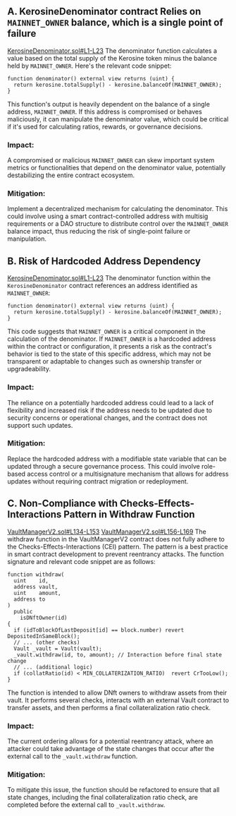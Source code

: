 ## A. KerosineDenominator contract Relies on `MAINNET_OWNER` balance, which is a single point of failure
[KerosineDenominator.sol#L1-L23](https://github.com/code-423n4/2024-04-dyad/blob/cd48c684a58158de444b24854ffd8f07d046c31b/src/staking/KerosineDenominator.sol#L1-L23)
The denominator function calculates a value based on the total supply of the Kerosine token minus the balance held by `MAINNET_OWNER`. Here's the relevant code snippet:
```solidity
function denominator() external view returns (uint) {
  return kerosine.totalSupply() - kerosine.balanceOf(MAINNET_OWNER);
}
```
This function's output is heavily dependent on the balance of a single address, `MAINNET_OWNER`. If this address is compromised or behaves maliciously, it can manipulate the denominator value, which could be critical if it's used for calculating ratios, rewards, or governance decisions.
### Impact:
 A compromised or malicious `MAINNET_OWNER` can skew important system metrics or functionalities that depend on the denominator value, potentially destabilizing the entire contract ecosystem.

### Mitigation: 
Implement a decentralized mechanism for calculating the denominator. This could involve using a smart contract-controlled address with multisig requirements or a DAO structure to distribute control over the `MAINNET_OWNER` balance impact, thus reducing the risk of single-point failure or manipulation.
## B. Risk of Hardcoded Address Dependency
[KerosineDenominator.sol#L1-L23](https://github.com/code-423n4/2024-04-dyad/blob/cd48c684a58158de444b24854ffd8f07d046c31b/src/staking/KerosineDenominator.sol#L1-L23)
The denominator function within the `KerosineDenominator` contract references an address identified as `MAINNET_OWNER`:
```solidity
function denominator() external view returns (uint) {
  return kerosine.totalSupply() - kerosine.balanceOf(MAINNET_OWNER);
}
```
This code suggests that `MAINNET_OWNER` is a critical component in the calculation of the denominator. If `MAINNET_OWNER` is a hardcoded address within the contract or configuration, it presents a risk as the contract's behavior is tied to the state of this specific address, which may not be transparent or adaptable to changes such as ownership transfer or upgradeability.
### Impact: 
The reliance on a potentially hardcoded address could lead to a lack of flexibility and increased risk if the address needs to be updated due to security concerns or operational changes, and the contract does not support such updates.

### Mitigation: 
Replace the hardcoded address with a modifiable state variable that can be updated through a secure governance process. This could involve role-based access control or a multisignature mechanism that allows for address updates without requiring contract migration or redeployment.
## C. Non-Compliance with Checks-Effects-Interactions Pattern in Withdraw Function
[VaultManagerV2.sol#L134-L153](https://github.com/code-423n4/2024-04-dyad/blob/cd48c684a58158de444b24854ffd8f07d046c31b/src/core/VaultManagerV2.sol#L134-L153)
[VaultManagerV2.sol#L156-L169](https://github.com/code-423n4/2024-04-dyad/blob/cd48c684a58158de444b24854ffd8f07d046c31b/src/core/VaultManagerV2.sol#L156-L169)
The withdraw function in the VaultManagerV2 contract does not fully adhere to the Checks-Effects-Interactions (CEI) pattern. The pattern is a best practice in smart contract development to prevent reentrancy attacks. The function signature and relevant code snippet are as follows:
```solidity
function withdraw(
  uint    id,
  address vault,
  uint    amount,
  address to
) 
  public
    isDNftOwner(id)
{
  if (idToBlockOfLastDeposit[id] == block.number) revert DepositedInSameBlock();
  // ... (other checks)
  Vault _vault = Vault(vault);
  _vault.withdraw(id, to, amount); // Interaction before final state change
  // ... (additional logic)
  if (collatRatio(id) < MIN_COLLATERIZATION_RATIO)  revert CrTooLow(); 
}
```
The function is intended to allow DNft owners to withdraw assets from their vault. It performs several checks, interacts with an external Vault contract to transfer assets, and then performs a final collateralization ratio check.
### Impact: 
The current ordering allows for a potential reentrancy attack, where an attacker could take advantage of the state changes that occur after the external call to the `_vault.withdraw` function.

### Mitigation: 
To mitigate this issue, the function should be refactored to ensure that all state changes, including the final collateralization ratio check, are completed before the external call to `_vault.withdraw`. 